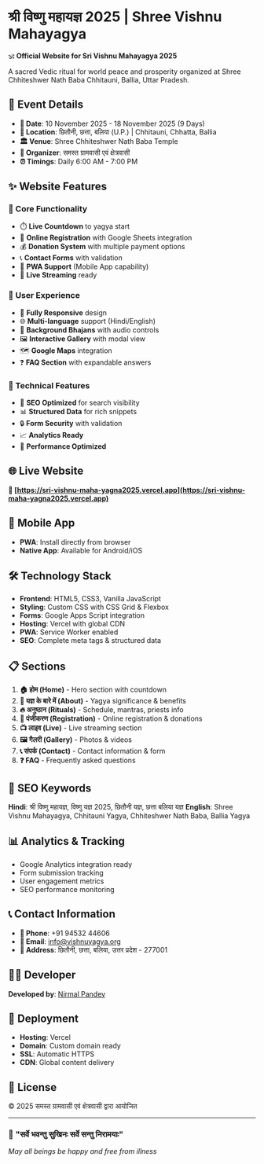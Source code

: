 # श्री विष्णु महायज्ञ 2025 | Shree Vishnu Mahayagya

🕉️ **Official Website for Sri Vishnu Mahayagya 2025**

A sacred Vedic ritual for world peace and prosperity organized at Shree Chhiteshwer Nath Baba Chhitauni, Ballia, Uttar Pradesh.

## 📅 Event Details
- **📆 Date**: 10 November 2025 - 18 November 2025 (9 Days)
- **📍 Location**: छितौनी, छत्ता, बलिया (U.P.) | Chhitauni, Chhatta, Ballia
- **🏛️ Venue**: Shree Chhiteshwer Nath Baba Temple
- **👥 Organizer**: समस्त ग्रामवासी एवं क्षेत्रवासी
- **⏰ Timings**: Daily 6:00 AM - 7:00 PM

## ✨ Website Features

### 🎯 Core Functionality
- ⏱️ **Live Countdown** to yagya start
- 📝 **Online Registration** with Google Sheets integration
- 💰 **Donation System** with multiple payment options
- 📞 **Contact Forms** with validation
- 📱 **PWA Support** (Mobile App capability)
- 🔴 **Live Streaming** ready

### 🎨 User Experience
- 📱 **Fully Responsive** design
- 🌐 **Multi-language** support (Hindi/English)
- 🎵 **Background Bhajans** with audio controls
- 🖼️ **Interactive Gallery** with modal view
- 🗺️ **Google Maps** integration
- ❓ **FAQ Section** with expandable answers

### 🔧 Technical Features
- 🚀 **SEO Optimized** for search visibility
- 📊 **Structured Data** for rich snippets
- 🔒 **Form Security** with validation
- 📈 **Analytics Ready**
- 🎯 **Performance Optimized**

## 🌐 Live Website
**🔗 [https://sri-vishnu-maha-yagna2025.vercel.app](https://sri-vishnu-maha-yagna2025.vercel.app)**

## 📱 Mobile App
- **PWA**: Install directly from browser
- **Native App**: Available for Android/iOS

## 🛠️ Technology Stack
- **Frontend**: HTML5, CSS3, Vanilla JavaScript
- **Styling**: Custom CSS with CSS Grid & Flexbox
- **Forms**: Google Apps Script integration
- **Hosting**: Vercel with global CDN
- **PWA**: Service Worker enabled
- **SEO**: Complete meta tags & structured data

## 📋 Sections
1. **🏠 होम (Home)** - Hero section with countdown
2. **📖 यज्ञ के बारे में (About)** - Yagya significance & benefits
3. **🔥 अनुष्ठान (Rituals)** - Schedule, mantras, priests info
4. **📝 पंजीकरण (Registration)** - Online registration & donations
5. **📺 लाइव (Live)** - Live streaming section
6. **🖼️ गैलरी (Gallery)** - Photos & videos
7. **📞 संपर्क (Contact)** - Contact information & form
8. **❓ FAQ** - Frequently asked questions

## 🎯 SEO Keywords
**Hindi**: श्री विष्णु महायज्ञ, विष्णु यज्ञ 2025, छितौनी यज्ञ, छत्ता बलिया यज्ञ
**English**: Shree Vishnu Mahayagya, Chhitauni Yagya, Chhiteshwer Nath Baba, Ballia Yagya

## 📊 Analytics & Tracking
- Google Analytics integration ready
- Form submission tracking
- User engagement metrics
- SEO performance monitoring

## 📞 Contact Information
- **📱 Phone**: +91 94532 44606
- **📧 Email**: info@vishnuyagya.org
- **📍 Address**: छितौनी, छत्ता, बलिया, उत्तर प्रदेश - 277001

## 👨‍💻 Developer
**Developed by**: [Nirmal Pandey](https://www.linkedin.com/in/nirmal-pandey-1b767738/)

## 🚀 Deployment
- **Hosting**: Vercel
- **Domain**: Custom domain ready
- **SSL**: Automatic HTTPS
- **CDN**: Global content delivery

## 📄 License
© 2025 समस्त ग्रामवासी एवं क्षेत्रवासी द्वारा आयोजित

---

### 🙏 **"सर्वे भवन्तु सुखिनः सर्वे सन्तु निरामयाः"**
*May all beings be happy and free from illness*
